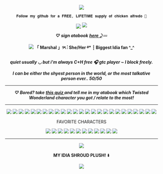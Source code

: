 <p align="Center">
<img src="https://komarev.com/ghpvc/?username=verciless&label=Little+Idia's!&color=0099ff"
  </p>

<p align="center"> <code style="color" : lightskyblue">𝐅𝐨𝐥𝐥𝐨𝐰 𝐦𝐲 𝐠𝐢𝐭𝐡𝐮𝐛 𝐟𝐨𝐫 𝐚 𝐅𝐑𝐄𝐄, 𝐋𝐈𝐅𝐄𝐓𝐈𝐌𝐄 𝐬𝐮𝐩𝐩𝐥𝐲 𝐨𝐟 𝐜𝐡𝐢𝐜𝐤𝐞𝐧 𝐚𝐥𝐟𝐫𝐞𝐝𝐨 🤑</code>  </p>

<p align="center">
<img src="https://github.com/user-attachments/assets/3f416bc7-6092-41de-af81-aca0d08b6a54"



<p align="center">
<img src="https://github.com/user-attachments/assets/e2f2a759-d118-4341-acca-cf798b8a4005" </p>

***<p align="center"> ♡ sign atabook*** ***<a href="https://verciless.atabook.org/">here ⤸</a>*** 💤 </p>
<div align="center">
    <p align="center"> <img src="https://github.com/user-attachments/assets/c5601f0a-fc64-40da-ac5d-895d3d3751cb"</p>
<strong>「 Marshal 」୨ৎ ⋮ She/Her ࿔* ┆ Biggest Idia fan ^_^ </strong>
</div>

***<p align="center"> quiet usually ◡ but i'm always C+H free 🎧 gtc player ~ I block freely. </p>***

***<p align="center">I can be either the shyest person in the world, or the most talkative person ever.. 50/50***

<hr>

***<p align="center"> ♡ Bored? take*** ***<a href="https://www.quotev.com/quiz/16185748/Which-Twisted-Wonderland-character-are-you">this quiz </a>*** ***and tell me in my atabook which Twisted Wonderland character you got / relate to the most! </p>***

<hr>

<p align="center">
<img src="https://github.com/user-attachments/assets/de35b3dd-570a-4f37-a1f9-0c5de89468cb">
<img src="https://github.com/user-attachments/assets/f8c2de63-3d5d-492a-b727-06d9139f8e7f">
<img src="https://github.com/user-attachments/assets/f4e96b74-1b60-4dee-b766-684322e31830">
<img src="https://github.com/user-attachments/assets/0d785ec2-e7a3-4416-962d-1a026f0bf9ff">
<img src="https://github.com/user-attachments/assets/6ab06e96-2c00-4d90-ba8e-68a371f0ed32">
<img src="https://github.com/user-attachments/assets/dac87e05-13e6-4f38-8931-49873e644389">
<img src="https://github.com/user-attachments/assets/7b968b35-408f-424f-895c-18dca6786395">
<img src="https://github.com/user-attachments/assets/d746d10a-8711-4e3d-bfbf-fc0e3121e4f0">
  <img src="https://github.com/user-attachments/assets/b3c1c127-5059-40b3-85c4-0dd19646744d">
  <img src="https://github.com/user-attachments/assets/9da7af36-46b7-483f-8092-ecfd0b17c707">
<img src="https://github.com/user-attachments/assets/f0cec2f2-e18c-4157-ad6c-9b9cf82f6546">
<img src="https://github.com/user-attachments/assets/4ff075aa-99f8-4494-ae61-6f7b10785209">
<img src="https://github.com/user-attachments/assets/1a6229df-b1a7-4b9e-b771-5a901c5653d9">
<img src="https://github.com/user-attachments/assets/9e4bec5e-8e02-410a-999a-45bd6de2465a">
<img src="https://github.com/user-attachments/assets/b3891414-e7a3-42fa-a4df-c1baa14f677c">
<img src="https://github.com/user-attachments/assets/ca196170-9dda-4c3c-b921-9bc3b9fee13c">
<img src="https://github.com/user-attachments/assets/23c47067-210c-49c5-bff3-9097d2207ee6">
<img src="https://github.com/user-attachments/assets/01cb400b-3017-4214-b137-ba9a4cf0ef99">
<img src="https://github.com/user-attachments/assets/df481e4c-c0a2-4b53-928a-7beac5d89e40">
<img src="https://github.com/user-attachments/assets/4b9294bf-b734-4941-9f6c-dfb32ffe6564">
<img src="https://github.com/user-attachments/assets/69624eb1-df95-4990-842a-75bdd51b9397">
<img src="https://github.com/user-attachments/assets/98b48b1b-6878-4205-a02b-e48b149d8405">
<img src="https://github.com/user-attachments/assets/03e24e29-63da-47c9-87c4-4f31d175e1d4">
<img src="https://github.com/user-attachments/assets/24174d42-45ed-4de8-8ea3-48a4e64eda2a">
<img src="https://github.com/user-attachments/assets/8de92f86-4472-48c3-98b7-37ade807dec1">
</p>

 <p align="center">FAVORITE CHARACTERS </p>
 <p align="center"> 
<img src="https://github.com/user-attachments/assets/ca8fe341-7d04-4290-85d0-5d5bfde963ff">
<img src="https://github.com/user-attachments/assets/63adf2e4-7783-4a6f-ab3d-8f7ebacd0966">
<img src="https://github.com/user-attachments/assets/995c92b2-5c6b-4da3-9ccf-b627af3c239f">
<img src="https://github.com/user-attachments/assets/24dcdeb0-e06a-4227-9ad9-7bf8e6312cb3">
<img src="https://github.com/user-attachments/assets/57e131ff-1711-4609-bbf0-7eafbff3d642">
<img src="https://github.com/user-attachments/assets/f2708402-20c7-4336-9b47-922fe10e9168">
<img src="https://github.com/user-attachments/assets/c9304be3-ef42-4a52-b491-f2a02200bff6">
<img src="https://github.com/user-attachments/assets/83b03a58-5de3-4516-9cb9-eae9ca8dfac6">
<img src="https://github.com/user-attachments/assets/c692a640-b2ed-4a20-af78-91dc91ebb7b3">
<img src="https://github.com/user-attachments/assets/51803f6c-79ce-40c4-be33-6b2ead22f209">
<img src="https://github.com/user-attachments/assets/a2790b39-ff4e-4bc4-b992-32e3811feae3">
<img src="https://github.com/user-attachments/assets/63712689-20dd-405d-8c5b-7c3fbbc559fb">

 </p>

<hr>

<p align="center">
<img src="https://github.com/user-attachments/assets/65941e6a-1520-428b-80c5-c8b4e57d72cd" </p>


**<p align="center">MY IDIA SHROUD PLUSH!** ⬇️</p>
<p align="center">
<img src="https://github.com/user-attachments/assets/be435306-d4bf-4e22-a179-2cedcd500ea9" </p>




